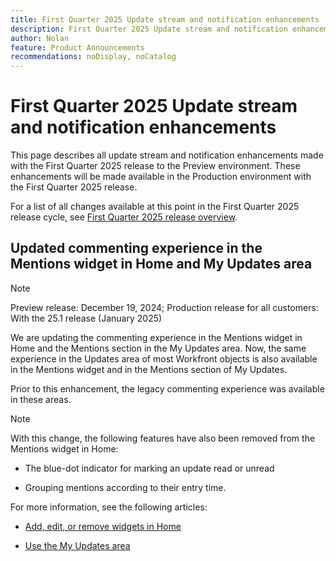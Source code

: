 ```yaml
---
title: First Quarter 2025 Update stream and notification enhancements
description: First Quarter 2025 Update stream and notification enhancements
author: Nolan
feature: Product Announcements
recommendations: noDisplay, noCatalog
---
```

# First Quarter 2025 Update stream and notification enhancements

This page describes all update stream and notification enhancements made with the First Quarter 2025 release to the Preview environment. These enhancements will be made available in the Production environment with the First Quarter 2025 release.

For a list of all changes available at this point in the First Quarter 2025 release cycle, see [First Quarter 2025 release overview](/help/quicksilver/product-announcements/product-releases/25-q1-release-activity/25-q1-release-overview.md).

## Updated commenting experience in the Mentions widget in Home and My Updates area

>[!NOTE]
>
>Preview release: December 19, 2024; Production release for all customers: With the 25.1 release (January 2025)

We are updating the commenting experience in the Mentions widget in Home and the Mentions section in the My Updates area. Now, the same experience in the Updates area of most Workfront objects is also available in the Mentions widget and in the Mentions section of My Updates.  

Prior to this enhancement, the legacy commenting experience was available in these areas.  

>[!NOTE] 
>
>With this change, the following features have also been removed from the Mentions widget in Home: 
>
>* The blue-dot indicator for marking an update read or unread  
>
>* Grouping mentions according to their entry time. 

For more information, see the following articles: 

* [Add, edit, or remove widgets in Home](/help/quicksilver/workfront-basics/using-home/using-the-home-area/add-edit-remove-widgets-in-new-home.md) 

* [Use the My Updates area](/help/quicksilver/workfront-basics/using-home/using-the-home-area/my-updates-area.md)
